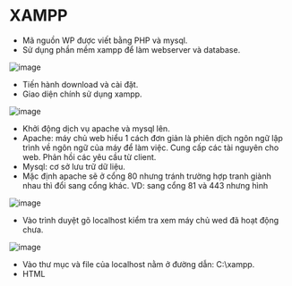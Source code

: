 # XAMPP
* Mã nguồn WP được viết bằng PHP và mysql.
* Sử dụng phần mềm xampp để làm webserver và database.

![image](https://user-images.githubusercontent.com/111720261/190595413-db3d950e-d45b-42c0-95b5-3a95935dc82f.png)

* Tiến hành download và cài đặt.
* Giao diện chính sử dụng xampp.

![image](https://user-images.githubusercontent.com/111720261/190598760-11fdf200-4eb8-4ca6-896f-d8eca8928bea.png)

* Khởi động dịch vụ apache và mysql lên.
* Apache: máy chủ web hiểu 1 cách đơn giản là phiên dịch ngôn ngữ lập trình về ngôn ngữ của máy để làm việc. Cung cấp các tài nguyên cho web. Phản hồi các yêu cầu từ client.
* Mysql: cơ sở lưu trữ dữ liệu.
* Mặc định apache sẽ ở cổng 80 nhưng tránh trường hợp tranh giành nhau thì đổi sang cổng khác. VD: sang cổng 81 và 443 nhưng hình 

![image](https://user-images.githubusercontent.com/111720261/190598476-58feaa7c-d796-4108-9464-9b2160d9cff7.png)

* Vào trình duyệt gõ localhost kiểm tra xem máy chủ wed đã hoạt động chưa.

![image](https://user-images.githubusercontent.com/111720261/190599642-1e0a2851-2199-452a-b2f7-dfee342ac603.png)

* Vào thư mục và file của localhost nằm ở đường dẫn: C:\xampp.
* HTML 
